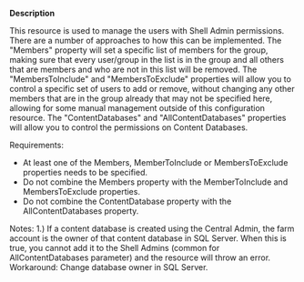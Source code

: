 **Description**

This resource is used to manage the users with Shell Admin permissions. There are a 
number of approaches to how this can be implemented. The "Members" property will set 
a specific list of members for the group, making sure that every user/group in the 
list is in the group and all others that are members and who are not in this list will 
be removed. The "MembersToInclude" and "MembersToExclude" properties will allow you to 
control a specific set of users to add or remove, without changing any other members 
that are in the group already that may not be specified here, allowing for some manual 
management outside of this configuration resource. The "ContentDatabases" and 
"AllContentDatabases" properties will allow you to control the permissions on Content 
Databases.

Requirements:
 * At least one of the Members, MemberToInclude or MembersToExclude properties needs to 
 be specified.
 * Do not combine the Members property with the MemberToInclude and MembersToExclude 
 properties.
 * Do not combine the ContentDatabase property with the AllContentDatabases property.

Notes:
1.) If a content database is created using the Central Admin, the farm account is the 
owner of that content database in SQL Server. When this is true, you cannot add it to 
the Shell Admins (common for AllContentDatabases parameter) and the resource will throw 
an error. Workaround: Change database owner in SQL Server.
